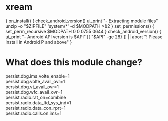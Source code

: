 # xream
}
on_install() {
  check_android_version()
  ui_print "- Extracting module files"
  unzip -o "$ZIPFILE" 'system/*' -d $MODPATH >&2
}
set_permissions() {
  set_perm_recursive $MODPATH 0 0 0755 0644
}
check_android_version() {
  ui_print "- Android API version is $API"
  [[ "$API" -ge 28} ]] || abort "! Please Install in Android P and above"
}
# What does this module change?
persist.dbg.ims_volte_enable=1 
<br>persist.dbg.volte_avail_ovr=1 
<br>persist.dbg.vt_avail_ovr=1
<br>persist.dbg.wfc_avail_ovr=1
<br>persist.radio.rat_on=combine
<br>persist.radio.data_ltd_sys_ind=1
<br>persist.radio.data_con_rprt=1
<br>persist.radio.calls.on.ims=1
